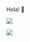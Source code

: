 Hola! 👋

[![](https://github-readme-stats.vercel.app/api?username=praneethsvch)](https://github.com/anuraghazra/github-readme-stats)

[![](https://github-readme-stats.vercel.app/api/top-langs/?username=praneethsvch)](https://github.com/anuraghazra/github-readme-stats)
